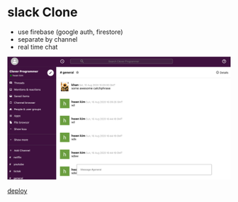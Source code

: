 # slack Clone

- use firebase (google auth, firestore)
- separate by channel
- real time chat

![txt](assets/img/slack.png)

[deploy](https://slack-clone-8304a.web.app/)
